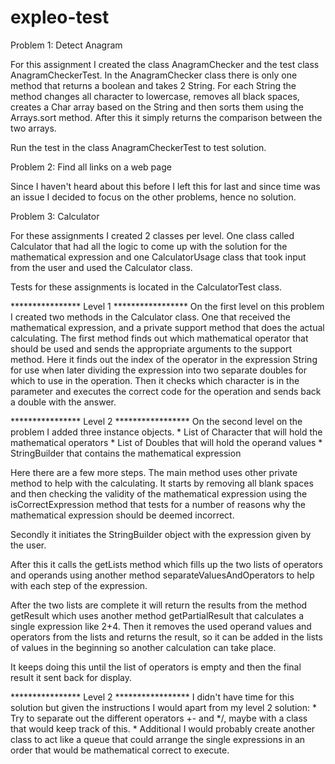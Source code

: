 # expleo-test

Problem 1: Detect Anagram

For this assignment I created the class AnagramChecker and the test class AnagramCheckerTest. 
In the AnagramChecker class there is only one method that returns a boolean and takes 2 String. 
For each String the method changes all character to lowercase, removes all black spaces, 
creates a Char array based on the String and then sorts them using the Arrays.sort method. 
After this it simply returns the comparison between the two arrays. 

Run the test in the class AnagramCheckerTest to test solution. 


Problem 2: Find all links on a web page

Since I haven't heard about this before I left this for last and since time was an issue I 
decided to focus on the other problems, hence no solution. 


Problem 3: Calculator

For these assignments I created 2 classes per level. One class called Calculator that had all the 
logic to come up with the solution for the mathematical expression and one CalculatorUsage class 
that took input from the user and used the Calculator class. 

Tests for these assignments is located in the CalculatorTest class. 

**************** Level 1 *****************
On the first level on this problem I created two methods in the Calculator class. One that received 
the mathematical expression, and a private support method that does the actual calculating. 
The first method finds out which mathematical operator that should be used and sends the appropriate 
arguments to the support method. Here it finds out the index of the operator in the expression String 
for use when later dividing the expression into two separate doubles for which to use in the operation.
Then it checks which character is in the parameter and executes the correct code for the operation 
and sends back a double with the answer. 

**************** Level 2 *****************
On the second level on the problem I added three instance objects. 
    * List of Character that will hold the mathematical operators
    * List of Doubles that will hold the operand values
    * StringBuilder that contains the mathematical expression

Here there are a few more steps. 
The main method uses other private method to help with the calculating.
It starts by removing all blank spaces and then checking the validity of the 
mathematical expression using the isCorrectExpression method that tests 
for a number of reasons why the mathematical expression should be deemed incorrect. 

Secondly it initiates the StringBuilder object with the expression given by the user. 

After this it calls the getLists method which fills up the two lists of operators and operands 
using another method separateValuesAndOperators to help with each step of the expression. 

After the two lists are complete it will return the results from the method getResult 
which uses another method getPartialResult that calculates a single expression like 2+4. 
Then it removes the used operand values and operators from the lists and returns the result, 
so it can be added in the lists of values in the beginning so another calculation can take place. 

It keeps doing this until the list of operators is empty and then the final result it sent back 
for display. 

**************** Level 2 *****************
I didn't have time for this solution but given the instructions I would apart from my level 2 solution: 
    * Try to separate out the different operators +- and */, maybe with a class that would keep track of this.
    * Additional I would probably create another class to act like a queue that could arrange 
      the single expressions in an order that would be mathematical correct to execute. 

